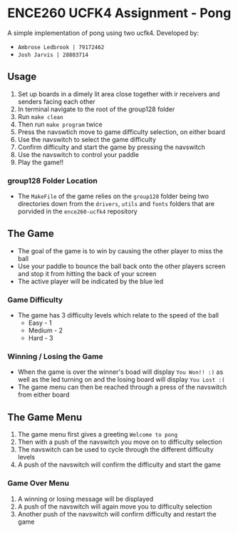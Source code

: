 # ENCE260 UCFK4 Assignment - Pong

A simple implementation of pong using two ucfk4. Developed by:
- `Ambrose Ledbrook | 79172462`
- `Josh Jarvis | 28803714`

## Usage
1. Set up boards in a dimely lit area close together with ir receivers and
  senders facing each other
2. In terminal navigate to the root of the group128 folder
3. Run `make clean`
4. Then run `make program` twice
5. Press the navswtich move to game difficulty selection, on either board
6. Use the navswitch to select the game difficulty
7. Confirm difficulty and start the game by pressing the navswitch
8. Use the navswitch to control your paddle
9. Play the game!!

### group128 Folder Location
- The `MakeFile` of the game relies on the `group128` folder being two directories
  down from the `drivers`, `utils` and `fonts` folders that are porvided in
  the `ence260-ucfk4` repository

## The Game
- The goal of the game is to win by causing the other player to miss the ball
- Use your paddle to bounce the ball back onto the other players screen and
  stop it from hitting the back of your screen
- The active player will be indicated by the blue led

### Game Difficulty
- The game has 3 difficulty levels which relate to the speed of the ball
    * Easy - 1
    * Medium - 2
    * Hard - 3

### Winning / Losing the Game
- When the game is over the winner's boad will display `You Won!! :)` as well
  as the led turning on and the losing board will display `You Lost :(`
- The game menu can then be reached through a press of the navswitch from either
  board

## The Game Menu
1. The game menu first gives a greeting `Welcome to pong`
2. Then with a push of the navswitch you move on to difficulty selection
3. The navswitch can be used to cycle through the different difficulty levels
4. A push of the navswitch will confirm the difficulty and start the game

### Game Over Menu
1. A winning or losing message will be displayed
2. A push of the navswitch will again move you to difficulty selection
3. Another push of the navswitch will confirm difficulty and restart the game

